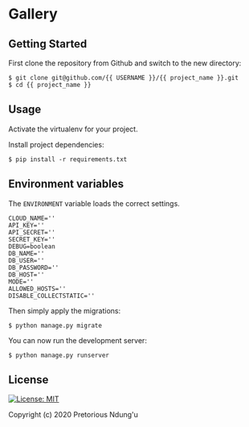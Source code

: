 # Gallery

## Getting Started

First clone the repository from Github and switch to the new directory:

    $ git clone git@github.com/{{ USERNAME }}/{{ project_name }}.git
    $ cd {{ project_name }}
    

## Usage
Activate the virtualenv for your project.

Install project dependencies:

    $ pip install -r requirements.txt


## Environment variables

The `ENVIRONMENT` variable loads the correct settings.

```
CLOUD_NAME=''
API_KEY=''
API_SECRET=''
SECRET_KEY=''
DEBUG=boolean
DB_NAME=''
DB_USER=''
DB_PASSWORD=''
DB_HOST=''
MODE=''
ALLOWED_HOSTS=''
DISABLE_COLLECTSTATIC=''
```
    
Then simply apply the migrations:

    $ python manage.py migrate
    

You can now run the development server:

    $ python manage.py runserver

## License

[![License: MIT](https://img.shields.io/badge/License-MIT-yellow.svg)](https://opensource.org/licenses/MIT)

Copyright (c) 2020 Pretorious Ndung'u